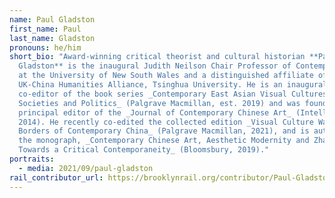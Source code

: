 ```yaml
---
name: Paul Gladston
first_name: Paul
last_name: Gladston
pronouns: he/him
short_bio: "Award-winning critical theorist and cultural historian **Paul
  Gladston** is the inaugural Judith Neilson Chair Professor of Contemporary Art
  at the University of New South Wales and a distinguished affiliate of the
  UK-China Humanities Alliance, Tsinghua University. He is an inaugural
  co-editor of the book series _Contemporary East Asian Visual Cultures,
  Societies and Politics_ (Palgrave Macmillan, est. 2019) and was founding
  principal editor of the _Journal of Contemporary Chinese Art_ (Intellect, est.
  2014). He recently co-edited the collected edition _Visual Culture Wars at the
  Borders of Contemporary China_ (Palgrave Macmillan, 2021), and is author of
  the monograph, _Contemporary Chinese Art, Aesthetic Modernity and Zhang Peili:
  Towards a Critical Contemporaneity_ (Bloomsbury, 2019)."
portraits:
  - media: 2021/09/paul-gladston
rail_contributor_url: https://brooklynrail.org/contributor/Paul-Gladston
---
```

